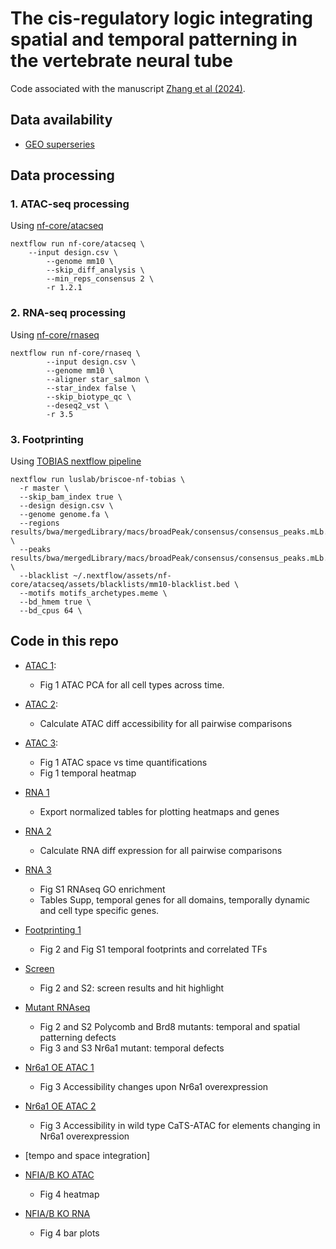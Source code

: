 # The cis-regulatory logic integrating spatial and temporal patterning in the vertebrate neural tube

Code associated with the manuscript [Zhang et al (2024)](https://www.biorxiv.org/content/10.1101/2024.04.17.589864v1.full).

## Data availability

- [GEO superseries](https://www.ncbi.nlm.nih.gov/geo/query/acc.cgi?acc=GSE264172)

## Data processing

### 1. ATAC-seq processing 
Using [nf-core/atacseq](https://nf-co.re/atacseq)
```
nextflow run nf-core/atacseq \
	--input design.csv \
        --genome mm10 \
    	--skip_diff_analysis \
    	--min_reps_consensus 2 \
        -r 1.2.1
```

### 2. RNA-seq processing
Using [nf-core/rnaseq](https://nf-co.re/rnaseq)
```
nextflow run nf-core/rnaseq \
        --input design.csv \
        --genome mm10 \
        --aligner star_salmon \
        --star_index false \
        --skip_biotype_qc \
    	--deseq2_vst \
        -r 3.5
```

### 3. Footprinting
Using [TOBIAS nextflow pipeline](https://github.com/luslab/briscoe-nf-tobias)
```
nextflow run luslab/briscoe-nf-tobias \
  -r master \
  --skip_bam_index true \
  --design design.csv \
  --genome genome.fa \
  --regions results/bwa/mergedLibrary/macs/broadPeak/consensus/consensus_peaks.mLb.clN.bed \
  --peaks results/bwa/mergedLibrary/macs/broadPeak/consensus/consensus_peaks.mLb.clN.bed \
  --blacklist ~/.nextflow/assets/nf-core/atacseq/assets/blacklists/mm10-blacklist.bed \
  --motifs motifs_archetypes.meme \
  --bd_hmem true \
  --bd_cpus 64 \
```

## Code in this repo

- [ATAC 1](r_files/temporal_atac_1_PCA.md): 
    - Fig 1 ATAC PCA for all cell types across time.
- [ATAC 2](r_files/temporal_atac_2_time_space.md): 
    - Calculate ATAC diff accessibility for all pairwise comparisons
- [ATAC 3](r_files/temporal_atac_2_time_space_plot.md): 
    - Fig 1 ATAC space vs time quantifications
    - Fig 1 temporal heatmap

- [RNA 1](r_files/temporal_rna_1_export_tables.md)
    - Export normalized tables for plotting heatmaps and genes
- [RNA 2](r_files/temporal_rna_2_time_space.md)
    - Calculate RNA diff expression for all pairwise comparisons
- [RNA 3](r_files/temporal_rna_2_time_space_import_plot.md)
    - Fig S1 RNAseq GO enrichment
    - Tables Supp, temporal genes for all domains, temporally dynamic and cell type specific genes.
- [Footprinting 1](r_files/temporal_footprint_1_WT.md)
    - Fig 2 and Fig S1 temporal footprints and correlated TFs
- [Screen](r_files/temporal_screen_1_hitselection.md)
    - Fig 2 and S2: screen results and hit highlight
- [Mutant RNAseq](r_files/temporal_screen_2_hitsRNAseq.md)
    - Fig 2 and S2 Polycomb and Brd8 mutants: temporal and spatial patterning defects
    - Fig 3 and S3 Nr6a1 mutant: temporal defects
- [Nr6a1 OE ATAC 1](r_files/temporal_Nr6a1OE_2_ATAC.md)
    - Fig 3 Accessibility changes upon Nr6a1 overexpression
- [Nr6a1 OE ATAC 2](r_files/temporal_Nr6a1OE_3_ATAC.md)
    - Fig 3 Accessibility in wild type CaTS-ATAC for elements changing in Nr6a1 overexpression
- [tempo and space integration]

- [NFIA/B KO ATAC](r_files/temporal_NFIAB-KO_1_ATAC.md)
    - Fig 4 heatmap
- [NFIA/B KO RNA](r_files/temporal_NFIAB-KO_2_RNA.md)
    - Fig 4 bar plots 
